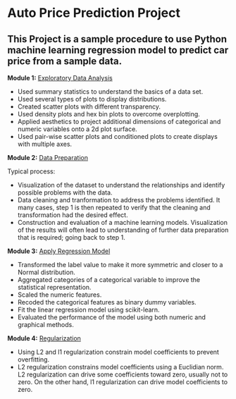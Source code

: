 # Auto Price Prediction Project
## This Project is a sample procedure to use Python machine learning regression model to predict car price from a sample data.

**Module 1:** [Exploratory Data Analysis](./exploratoryDataAnalysis.py)
- Used summary statistics to understand the basics of a data set.
- Used several types of plots to display distributions.
- Created scatter plots with different transparency.
- Used density plots and hex bin plots to overcome overplotting.
- Applied aesthetics to project additional dimensions of categorical and numeric variables onto a 2d plot surface.
- Used pair-wise scatter plots and conditioned plots to create displays with multiple axes.

**Module 2:** [Data Preparation](./dataPreparation.py)

Typical process:
- Visualization  of the dataset to understand the relationships and identify possible problems with the data.
- Data cleaning and tranformation to address the problems identified. It many cases, step 1 is then repeated to verify that the cleaning and transformation had the desired effect.
- Construction and evaluation of a machine learning models. Visualization of the results will often lead to understanding of further data preparation that is required; going back to step 1.

**Module 3:** [Apply Regression Model](./applyingLinearRegression.py)
- Transformed the label value to make it more symmetric and closer to a Normal distribution.
- Aggregated categories of a categorical variable to improve the statistical representation.
- Scaled the numeric features.
- Recoded the categorical features as binary dummy variables.
- Fit the linear regression model using scikit-learn.
- Evaluated the performance of the model using both numeric and graphical methods.
                    
**Module 4:** [Regularization](./regularization.py)
- Using L2 and l1 regularization constrain model coefficients to prevent overfitting. 
- L2 regularization constrains model coefficients using a Euclidian norm. L2 regularization can drive some coefficients toward zero, usually not to zero. On the other hand, l1 regularization can drive model coefficients to zero.
